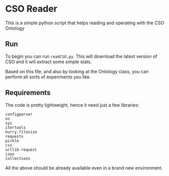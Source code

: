 # CSO Reader
This is a simple python script that helps reading and operating with the CSO Ontology


## Run

To begin you can run ```readCSO.py```. This will download the latest version of CSO and it will extract some simple stats.

Based on this file, and also by looking at the Ontology class, you can perform all sorts of experiments you like.

## Requirements

The code is pretty lightweight, hence it need just a few libraries:
```
configparser
os
sys
itertools
hurry.filesize
requests
pickle
csv
urllib.request
json
collections
```

All the above should be already available even in a brand new environment.
